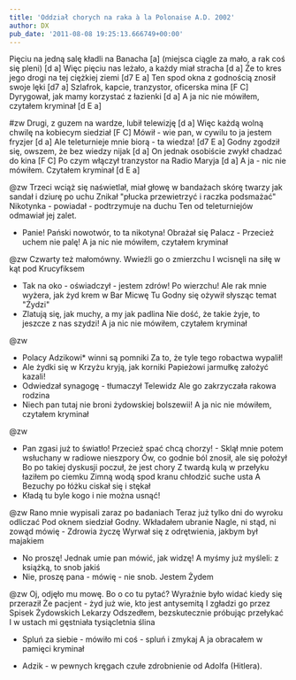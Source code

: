 ```yaml
---
title: 'Oddział chorych na raka à la Polonaise A.D. 2002'
author: DX
pub_date: '2011-08-08 19:25:13.666749+00:00'
---
```


Pięciu na jedną salę kładli na Banacha [a]
(miejsca ciągle za mało, a rak coś się pleni) [d a]
Więc pięciu nas leżało, a każdy miał stracha [d a]
Że to kres jego drogi na tej ciężkiej ziemi [d7 E a]
Ten spod okna z godnością znosił swoje lęki [d7 a]
Szlafrok, kapcie, tranzystor, oficerska mina [F C]
Dyrygował, jak mamy korzystać z łazienki [d a]
A ja nic nie mówiłem, czytałem kryminał [d E a]

#zw
Drugi, z guzem na wardze, lubił telewizję [d a]
Więc każdą wolną chwilę na kobiecym siedział [F C]
Mówił - wie pan, w cywilu to ja jestem fryzjer [d a]
Ale teleturnieje mnie biorą - ta wiedza! [d7 E a]
Godny zgodził się, owszem, że bez wiedzy nijak [d a]
On jednak osobiście zwykł chadzać do kina [F C]
Po czym włączył tranzystor na Radio Maryja [d a]
A ja - nic nie mówiłem. Czytałem kryminał [d E a]

@zw
Trzeci wciąż się naświetlał, miał głowę w bandażach
skórę twarzy jak sandał i dziurę po uchu
Znikał "płucka przewietrzyć i raczka podsmażać"
Nikotynka - powiadał - podtrzymuje na duchu
Ten od teleturniejów odmawiał jej zalet.
- Panie! Pański nowotwór, to ta nikotyna!
Obrażał się Palacz - Przecież uchem nie palę!
A ja nic nie mówiłem, czytałem kryminał

@zw
Czwarty też małomówny. Wwieźli go o zmierzchu
I wcisnęli na siłę w kąt pod Krucyfiksem
- Tak na oko - oświadczył - jestem zdrów! Po wierzchu!
Ale rak mnie wyżera, jak żyd krem w Bar Micwę
Tu Godny się ożywił słysząc temat "Żydzi"
- Zlatują się, jak muchy, a my jak padlina
Nie dość, że takie żyje, to jeszcze z nas szydzi!
A ja nic nie mówiłem, czytałem kryminał

@zw
- Polacy Adzikowi* winni są pomniki
Za to, że tyle tego robactwa wypalił!
- Ale żydki się w Krzyżu kryją, jak korniki
Papieżowi jarmułkę założyć kazali!
- Odwiedzał synagogę - tłumaczył Telewidz
Ale go zakrzyczała rakowa rodzina
- Niech pan tutaj nie broni żydowskiej bolszewii!
A ja nic nie mówiłem, czytałem kryminał

@zw
- Pan zgasi już to światło! Przecież spać chcą chorzy! -
Sklął mnie potem wsłuchany w radiowe nieszpory
Ów, co godnie ból znosił, ale się położył
Bo po takiej dyskusji poczuł, że jest chory
Z twardą kulą w przełyku łaziłem po ciemku
Zimną wodą spod kranu chłodzić suche usta
A Bezuchy po łóżku ciskał się i stękał
- Kładą tu byle kogo i nie można usnąć!

@zw
Rano mnie wypisali zaraz po badaniach
Teraz już tylko dni do wyroku odliczać
Pod oknem siedział Godny. Wkładałem ubranie
Nagle, ni stąd, ni zowąd mówię - Zdrowia życzę
Wyrwał się z odrętwienia, jakbym był majakiem
- No proszę! Jednak umie pan mówić, jak widzę!
A myśmy już myśleli: z książką, to snob jakiś
- Nie, proszę pana - mówię - nie snob. Jestem Żydem

@zw
Oj, odjęło mu mowę. Bo o co tu pytać?
Wyraźnie było widać kiedy się przeraził
Że pacjent - żyd już wie, kto jest antysemitą
I zgładzi go przez Spisek Żydowskich Lekarzy
Odszedłem, bezskutecznie próbując przełykać
I w ustach mi gęstniała tysiącletnia ślina
- Spluń za siebie - mówiło mi coś - spluń i zmykaj
A ja obracałem w pamięci kryminał

* Adzik - w pewnych kręgach czułe zdrobnienie od Adolfa (Hitlera).